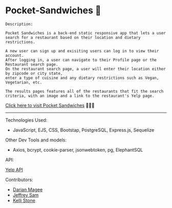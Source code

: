 # Pocket-Sandwiches 🥪

```
Description:

Pocket Sandwiches is a back-end static responsive app that lets a user search for a restaurant based on their location and dietary restrictions.

A new user can sign up and exisiting users can log in to view their account. 
After logging in, a user can navigate to their Profile page or the Restaurant search page. 
On the restaurant search page, a user will enter their location either by zipcode or city state, 
enter a type of cuisine and any dietary restrictions such as Vegan, Vegetarian, etc.
  
The results pages features all of the restaurants that fit the search criteria, with an image and a link to the restaurant's Yelp page.
``` 
[Click here to visit Pocket Sandwiches](https://pocket-sandwiches-stone.herokuapp.com/) 👩🏻‍💻


<hr />


Technologies Used:

- JavaScript, EJS, CSS, Bootstap, PostgreSQL, Express.js, Sequelize

Other Dev Tools and models:
- Axios, bcrypt, cookie-parser, jsonwebtoken, pg, ElephantSQL

API:

[Yelp API](https://www.yelp.com/developers/documentation/v3/get_started)

Contributors:

- [Darian Magee](https://github.com/dariancmagee)
- [Jeffrey Sam](https://github.com/JeffEQ)
- [Kelli Stone](https://github.com/kellihsf)
